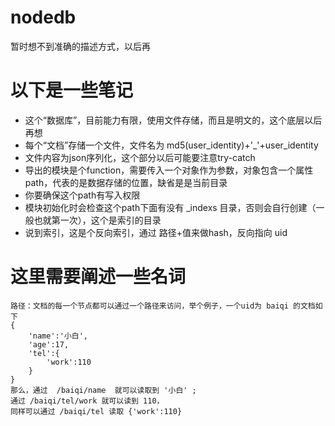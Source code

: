 # nodedb
  暂时想不到准确的描述方式，以后再
# 以下是一些笔记
- 这个“数据库”，目前能力有限，使用文件存储，而且是明文的，这个底层以后再想
- 每个“文档”存储一个文件，文件名为 md5(user_identity)+'_'+user_identity
- 文件内容为json序列化，这个部分以后可能要注意try-catch
- 导出的模块是个function，需要传入一个对象作为参数，对象包含一个属性 path，代表的是数据存储的位置，缺省是是当前目录
- 你要确保这个path有写入权限
- 模块初始化时会检查这个path下面有没有 _indexs 目录，否则会自行创建（一般也就第一次），这个是索引的目录
- 说到索引，这是个反向索引，通过 路径+值来做hash，反向指向 uid

# 这里需要阐述一些名词
	路径：文档的每一个节点都可以通过一个路径来访问，举个例子，一个uid为 baiqi 的文档如下
	{
		'name':'小白',
		'age':17,
		'tel':{
			'work':110
		}
	}
	那么，通过  /baiqi/name  就可以读取到 '小白' ; 
	通过 /baiqi/tel/work 就可以读到 110，
	同样可以通过 /baiqi/tel 读取 {'work':110}
	

